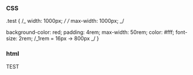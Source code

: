 ### CSS

.test {
/_ width: 1000px; _/
/_ max-width: 1000px; _/

background-color: red;
padding: 4rem;
max-width: 50rem;
color: #fff;
font-size: 2rem;
/_1rem = 16px -> 800px _/
}

### html

<div class="test">TEST</div>
